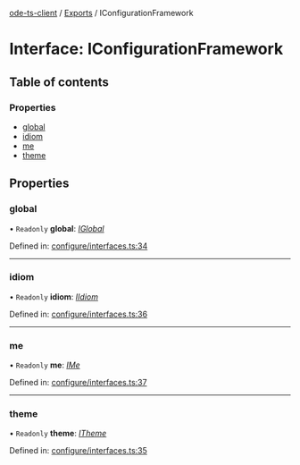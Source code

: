 [ode-ts-client](../README.md) / [Exports](../modules.md) / IConfigurationFramework

# Interface: IConfigurationFramework

## Table of contents

### Properties

- [global](iconfigurationframework.md#global)
- [idiom](iconfigurationframework.md#idiom)
- [me](iconfigurationframework.md#me)
- [theme](iconfigurationframework.md#theme)

## Properties

### global

• `Readonly` **global**: [*IGlobal*](iglobal.md)

Defined in: [configure/interfaces.ts:34](https://github.com/opendigitaleducation/infrontexplore/blob/08d2f8c/src/ts/configure/interfaces.ts#L34)

___

### idiom

• `Readonly` **idiom**: [*IIdiom*](iidiom.md)

Defined in: [configure/interfaces.ts:36](https://github.com/opendigitaleducation/infrontexplore/blob/08d2f8c/src/ts/configure/interfaces.ts#L36)

___

### me

• `Readonly` **me**: [*IMe*](ime.md)

Defined in: [configure/interfaces.ts:37](https://github.com/opendigitaleducation/infrontexplore/blob/08d2f8c/src/ts/configure/interfaces.ts#L37)

___

### theme

• `Readonly` **theme**: [*ITheme*](itheme.md)

Defined in: [configure/interfaces.ts:35](https://github.com/opendigitaleducation/infrontexplore/blob/08d2f8c/src/ts/configure/interfaces.ts#L35)
